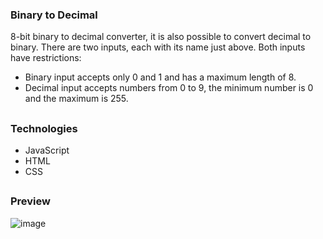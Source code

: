 ### Binary to Decimal

8-bit binary to decimal converter, it is also possible to convert decimal to binary. There are two inputs, each with its name just above. Both inputs have restrictions: 
- Binary input accepts only 0 and 1 and has a maximum length of 8.  
- Decimal input accepts numbers from 0 to 9, the minimum number is 0 and the maximum is 255.  
##

### Technologies

- JavaScript
- HTML
- CSS
##

### Preview

![image](https://github.com/LucasGPrudente/javascript_mini_projects/assets/165199182/70a8dcf6-ecc4-421c-8965-9b138ea73d10)
